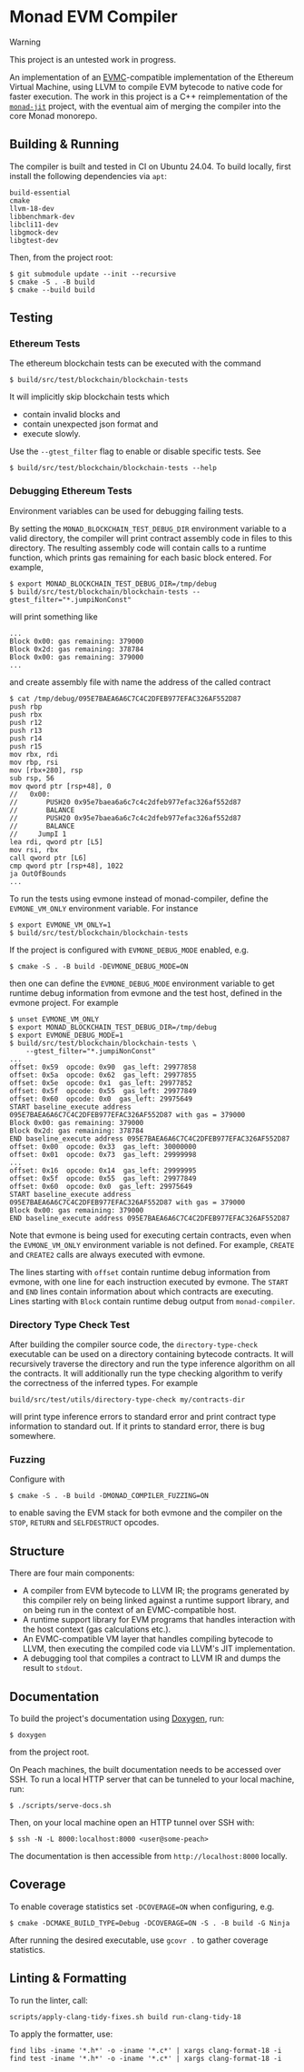 # Monad EVM Compiler

> [!WARNING]  
> This project is an untested work in progress.

An implementation of an [EVMC][evmc]-compatible implementation of the Ethereum
Virtual Machine, using LLVM to compile EVM bytecode to native code for faster
execution. The work in this project is a C++ reimplementation of the
[`monad-jit`][jit] project, with the eventual aim of merging the compiler into
the core Monad monorepo.

## Building & Running

The compiler is built and tested in CI on Ubuntu 24.04. To build locally, first
install the following dependencies via `apt`:
```
build-essential
cmake
llvm-18-dev
libbenchmark-dev
libcli11-dev
libgmock-dev
libgtest-dev
```

Then, from the project root:
```console
$ git submodule update --init --recursive
$ cmake -S . -B build
$ cmake --build build
```

## Testing

### Ethereum Tests

The ethereum blockchain tests can be executed with the command
```
$ build/src/test/blockchain/blockchain-tests
```
It will implicitly skip blockchain tests which
* contain invalid blocks and
* contain unexpected json format and
* execute slowly.

Use the `--gtest_filter` flag to enable or disable specific tests. See
```
$ build/src/test/blockchain/blockchain-tests --help
```

### Debugging Ethereum Tests

Environment variables can be used for debugging failing tests.

By setting the `MONAD_BLOCKCHAIN_TEST_DEBUG_DIR` environment
variable to a valid directory, the compiler will print contract
assembly code in files to this directory. The resulting assembly
code will contain calls to a runtime function, which prints gas
remaining for each basic block entered. For example,
```
$ export MONAD_BLOCKCHAIN_TEST_DEBUG_DIR=/tmp/debug
$ build/src/test/blockchain/blockchain-tests --gtest_filter="*.jumpiNonConst"
```
will print something like
```
...
Block 0x00: gas remaining: 379000
Block 0x2d: gas remaining: 378784
Block 0x00: gas remaining: 379000
...
```
and create assembly file with name the address of the called contract
```
$ cat /tmp/debug/095E7BAEA6A6C7C4C2DFEB977EFAC326AF552D87
push rbp
push rbx
push r12
push r13
push r14
push r15
mov rbx, rdi
mov rbp, rsi
mov [rbx+280], rsp
sub rsp, 56
mov qword ptr [rsp+48], 0
//   0x00:
//       PUSH20 0x95e7baea6a6c7c4c2dfeb977efac326af552d87
//       BALANCE
//       PUSH20 0x95e7baea6a6c7c4c2dfeb977efac326af552d87
//       BALANCE
//     JumpI 1
lea rdi, qword ptr [L5]
mov rsi, rbx
call qword ptr [L6]
cmp qword ptr [rsp+48], 1022
ja OutOfBounds
...
```

To run the tests using evmone instead of monad-compiler, define
the `EVMONE_VM_ONLY` environment variable. For instance
```
$ export EVMONE_VM_ONLY=1
$ build/src/test/blockchain/blockchain-tests
```

If the project is configured with `EVMONE_DEBUG_MODE` enabled, e.g.
```
$ cmake -S . -B build -DEVMONE_DEBUG_MODE=ON
```
then one can define the `EVMONE_DEBUG_MODE` environment variable
to get runtime debug information from evmone and the test host,
defined in the evmone project. For example
```
$ unset EVMONE_VM_ONLY
$ export MONAD_BLOCKCHAIN_TEST_DEBUG_DIR=/tmp/debug
$ export EVMONE_DEBUG_MODE=1
$ build/src/test/blockchain/blockchain-tests \
    --gtest_filter="*.jumpiNonConst"
...
offset: 0x59  opcode: 0x90  gas_left: 29977858
offset: 0x5a  opcode: 0x62  gas_left: 29977855
offset: 0x5e  opcode: 0x1  gas_left: 29977852
offset: 0x5f  opcode: 0x55  gas_left: 29977849
offset: 0x60  opcode: 0x0  gas_left: 29975649
START baseline_execute address 095E7BAEA6A6C7C4C2DFEB977EFAC326AF552D87 with gas = 379000
Block 0x00: gas remaining: 379000
Block 0x2d: gas remaining: 378784
END baseline_execute address 095E7BAEA6A6C7C4C2DFEB977EFAC326AF552D87
offset: 0x00  opcode: 0x33  gas_left: 30000000
offset: 0x01  opcode: 0x73  gas_left: 29999998
...
offset: 0x16  opcode: 0x14  gas_left: 29999995
offset: 0x5f  opcode: 0x55  gas_left: 29977849
offset: 0x60  opcode: 0x0  gas_left: 29975649
START baseline_execute address 095E7BAEA6A6C7C4C2DFEB977EFAC326AF552D87 with gas = 379000
Block 0x00: gas remaining: 379000
END baseline_execute address 095E7BAEA6A6C7C4C2DFEB977EFAC326AF552D87
```

Note that evmone is being used for executing certain contracts, even when
the `EVMONE_VM_ONLY` environment variable is not defined. For example,
`CREATE` and `CREATE2` calls are always executed with evmone.

The lines starting with `offset` contain runtime debug information from
evmone, with one line for each instruction executed by evmone. The
`START` and `END` lines contain information about which contracts are
executing. Lines starting with `Block` contain runtime debug output
from `monad-compiler`.

### Directory Type Check Test

After building the compiler source code, the `directory-type-check` executable
can be used on a directory containing bytecode contracts. It will recursively
traverse the directory and run the type inference algorithm on all the
contracts. It will additionally run the type checking algorithm to verify the
correctness of the inferred types. For example
```console
build/src/test/utils/directory-type-check my/contracts-dir
```
will print type inference errors to standard error and print contract type
information to standard out. If it prints to standard error, there is bug
somewhere.

### Fuzzing

Configure with

```
$ cmake -S . -B build -DMONAD_COMPILER_FUZZING=ON
```

to enable saving the EVM stack for both evmone and the compiler on the `STOP`, `RETURN` and `SELFDESTRUCT` opcodes.

## Structure

There are four main components:
- A compiler from EVM bytecode to LLVM IR; the programs generated by this
  compiler rely on being linked against a runtime support library, and on being
  run in the context of an EVMC-compatible host.
- A runtime support library for EVM programs that handles interaction with the
  host context (gas calculations etc.).
- An EVMC-compatible VM layer that handles compiling bytecode to LLVM, then
  executing the compiled code via LLVM's JIT implementation.
- A debugging tool that compiles a contract to LLVM IR and dumps the result to
  `stdout`.

## Documentation

To build the project's documentation using [Doxygen][doxygen], run:
```console
$ doxygen
```
from the project root.

On Peach machines, the built documentation needs to be accessed over SSH. To run
a local HTTP server that can be tunneled to your local machine, run:
```console
$ ./scripts/serve-docs.sh
```

Then, on your local machine open an HTTP tunnel over SSH with:
```console
$ ssh -N -L 8000:localhost:8000 <user@some-peach>
```

The documentation is then accessible from `http://localhost:8000` locally.

[doxygen]: https://www.doxygen.nl/
[evmc]: https://github.com/ethereum/evmc
[jit]: https://github.com/monad-crypto/monad-jit
[hunter]: https://github.com/ethereum/evmc/pull/169

## Coverage
To enable coverage statistics set `-DCOVERAGE=ON` when configuring, e.g.
```console
$ cmake -DCMAKE_BUILD_TYPE=Debug -DCOVERAGE=ON -S . -B build -G Ninja
```
After running the desired executable, use `gcovr .` to gather coverage statistics.

## Linting & Formatting

To run the linter, call:
```console
scripts/apply-clang-tidy-fixes.sh build run-clang-tidy-18
```

To apply the formatter, use:
```console
find libs -iname '*.h*' -o -iname '*.c*' | xargs clang-format-18 -i
find test -iname '*.h*' -o -iname '*.c*' | xargs clang-format-18 -i
```
